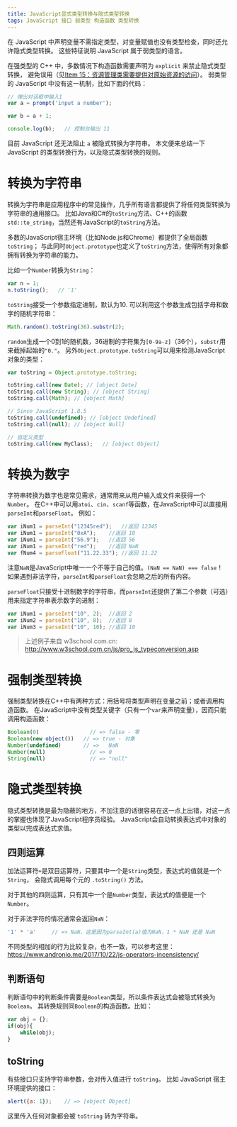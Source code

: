 ```yaml
---
title: JavaScript显式类型转换与隐式类型转换
tags: JavaScript 接口 弱类型 构造函数 类型转换
---
```


在 JavaScript 中声明变量不需指定类型，对变量赋值也没有类型检查，同时还允许隐式类型转换。
这些特征说明 JavaScript 属于弱类型的语言。

在强类型的 C++ 中，多数情况下构造函数需要声明为 `explicit` 来禁止隐式类型转换，
避免误用（见[Item 15：资源管理类需要提供对原始资源的访问][item15]）。
弱类型的 JavaScript 中没有这一机制，比如下面的代码：

```javascript
// 弹出对话框中输入1
var a = prompt('input a number');

var b = a + 1;

console.log(b);   // 控制台输出 11   
```

目前 JavaScript 还无法阻止 `a` 被隐式转换为字符串。
本文便来总结一下 JavaScript 的类型转换行为，以及隐式类型转换的规则。

<!--more-->

# 转换为字符串

转换为字符串是应用程序中的常见操作，几乎所有语言都提供了将任何类型转换为字符串的通用接口。
比如Java和C#的`toString`方法、C++的函数`std::to_string`，当然还有JavaScript的`toString`方法。

多数的JavaScript宿主环境（比如Node.js和Chrome）都提供了全局函数`toString`；
与此同时`Object.prototype`也定义了`toString`方法，使得所有对象都拥有转换为字符串的能力。

比如一个`Number`转换为`String`：

```javascript
var n = 1;
n.toString();   // '1'
```

`toString`接受一个参数指定进制，默认为10. 可以利用这个参数生成包括字母和数字的随机字符串：

```javascript
Math.random().toString(36).substr(2);
```

`random`生成一个0到1的随机数，36进制的字符集为`[0-9a-z]`（36个），`substr`用来截掉起始的`"0."`。
另外`Object.prototype.toString`可以用来检测JavaScript对象的类型：

```javascript
var toString = Object.prototype.toString;

toString.call(new Date); // [object Date]
toString.call(new String); // [object String]
toString.call(Math); // [object Math]

// Since JavaScript 1.8.5
toString.call(undefined); // [object Undefined]
toString.call(null); // [object Null]

// 自定义类型
toString.call(new MyClass);   // [object Object]
```

# 转换为数字

字符串转换为数字也是常见需求，通常用来从用户输入或文件来获得一个`Number`。
在C++中可以用`atoi`、`cin`、`scanf`等函数，在JavaScript中可以直接用`parseInt`和`parseFloat`。
例如：

```javascript
var iNum1 = parseInt("12345red");	//返回 12345
var iNum1 = parseInt("0xA");	//返回 10
var iNum1 = parseInt("56.9");	//返回 56
var iNum1 = parseInt("red");	//返回 NaN
var fNum4 = parseFloat("11.22.33");	//返回 11.22
```

注意`NaN`是JavaScript中唯一一个不等于自己的值。`(NaN == NaN) === false`！
如果遇到非法字符，`parseInt`和`parseFloat`会忽略之后的所有内容。

`parseFloat`只接受十进制数字的字符串，而`parseInt`还提供了第二个参数（可选）用来指定字符串表示数字的进制：

```javascript
var iNum1 = parseInt("10", 2);	//返回 2
var iNum2 = parseInt("10", 8);	//返回 8
var iNum3 = parseInt("10", 10);	//返回 10
```

> 上述例子来自 w3school.com.cn: http://www.w3school.com.cn/js/pro_js_typeconversion.asp

# 强制类型转换

强制类型转换在C++中有两种方式：用括号将类型声明在变量之前；或者调用构造函数。
在JavaScript中没有类型关键字（只有一个`var`来声明变量），因而只能调用构造函数：

```javascript
Boolean(0)		          // => false - 零
Boolean(new object()) 	// => true - 对象
Number(undefined)       // =>	NaN
Number(null)	          // => 0
String(null)	          // => "null"
```

# 隐式类型转换

隐式类型转换是最为隐蔽的地方，不加注意的话很容易在这一点上出错，对这一点的掌握也体现了JavaScript程序员经验。
JavaScript会自动转换表达式中对象的类型以完成表达式求值。

## 四则运算

加法运算符`+`是双目运算符，只要其中一个是`String`类型，表达式的值就是一个`String`，
会隐式调用每个元的 `.toString()` 方法。

对于其他的四则运算，只有其中一个是`Number`类型，表达式的值便是一个`Number`。

对于非法字符的情况通常会返回`NaN`：

```javascript
'1' * 'a'     // => NaN，这是因为parseInt(a)值为NaN，1 * NaN 还是 NaN
```

不同类型的相加的行为比较复杂，也不一致，可以参考这里：
<https://www.andronio.me/2017/10/22/js-operators-incensistency/>

## 判断语句

判断语句中的判断条件需要是`Boolean`类型，所以条件表达式会被隐式转换为`Boolean`。
其转换规则同`Boolean`的构造函数。比如：

```javascript
var obj = {};
if(obj){
    while(obj);
}
```

## toString

有些接口只支持字符串参数，会对传入值进行 `toString`。
比如 JavaScript 宿主环境提供的接口：

```javascript
alert({a: 1});    // => [object Object]
```

这里传入任何对象都会被 `toString` 转为字符串。

[item15]: /2015/08/05/effective-cpp-15.html
